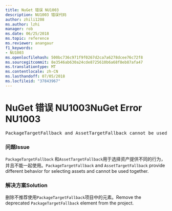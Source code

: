 ```yaml
---
title: NuGet 错误 NU1003
description: NU1003 错误代码
author: zhili1208
ms.author: lzhi
manager: rob
ms.date: 06/25/2018
ms.topic: reference
ms.reviewer: anangaur
f1_keywords:
- NU1003
ms.openlocfilehash: 500bc736c971f9f0267d2ca7a6278dcee76c72f8
ms.sourcegitcommit: 8e3546ab630a24cde8725610b6a68f8eb87afa47
ms.translationtype: MT
ms.contentlocale: zh-CN
ms.lasthandoff: 07/05/2018
ms.locfileid: "37843967"
---
```

# <a name="nuget-error-nu1003"></a><span data-ttu-id="f03ba-103">NuGet 错误 NU1003</span><span class="sxs-lookup"><span data-stu-id="f03ba-103">NuGet Error NU1003</span></span>

<pre>PackageTargetFallback and AssetTargetFallback cannot be used together. Remove PackageTargetFallback(deprecated) references from the project environment.</pre>

### <a name="issue"></a><span data-ttu-id="f03ba-104">问题</span><span class="sxs-lookup"><span data-stu-id="f03ba-104">Issue</span></span>
<span data-ttu-id="f03ba-105">`PackageTargetFallback` 和`AssetTargetFallback`用于选择资产提供不同的行为，并且不能一起使用。</span><span class="sxs-lookup"><span data-stu-id="f03ba-105">`PackageTargetFallback` and `AssetTargetFallback` provide different behavior for selecting assets and cannot be used together.</span></span>

### <a name="solution"></a><span data-ttu-id="f03ba-106">解决方案</span><span class="sxs-lookup"><span data-stu-id="f03ba-106">Solution</span></span>
<span data-ttu-id="f03ba-107">删除不推荐使用`PackageTargetFallback`项目中的元素。</span><span class="sxs-lookup"><span data-stu-id="f03ba-107">Remove the deprecated `PackageTargetFallback` element from the project.</span></span>